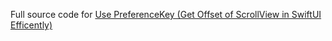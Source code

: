 Full source code for [Use PreferenceKey (Get Offset of ScrollView in SwiftUI Efficently)
](https://swiftcodeshow.com/2021/04/26/preferencekey-scrollview-offset.html)
